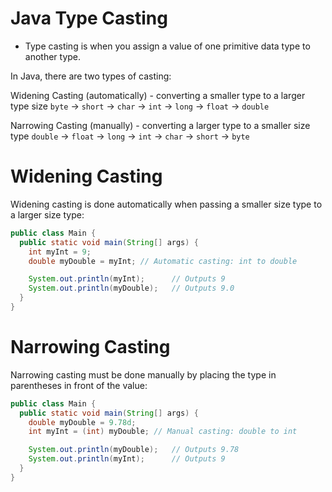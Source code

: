 
# Java Type Casting
- Type casting is when you assign a value of one primitive data type to another type.

In Java, there are two types of casting:

Widening Casting (automatically) - converting a smaller type to a larger type size
`byte` -> `short` -> `char` -> `int` -> `long` -> `float` -> `double`

Narrowing Casting (manually) - converting a larger type to a smaller size type
`double` -> `float` -> `long` -> `int` -> `char` -> `short` -> `byte`

# Widening Casting
Widening casting is done automatically when passing a smaller size type to a larger size type:

```java
public class Main {
  public static void main(String[] args) {
    int myInt = 9;
    double myDouble = myInt; // Automatic casting: int to double

    System.out.println(myInt);      // Outputs 9
    System.out.println(myDouble);   // Outputs 9.0
  }
}
```

# Narrowing Casting

Narrowing casting must be done manually by placing the type in parentheses in front of the value:

```java
public class Main {
  public static void main(String[] args) {
    double myDouble = 9.78d;
    int myInt = (int) myDouble; // Manual casting: double to int

    System.out.println(myDouble);   // Outputs 9.78
    System.out.println(myInt);      // Outputs 9
  }
}
```
